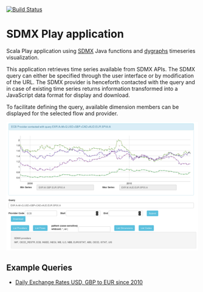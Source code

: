 [![Build Status](https://travis-ci.org/bowerth/sdmxPlay.svg?branch=master)](https://travis-ci.org/bowerth/sdmxPlay)

SDMX Play application
=================================

Scala Play application using [SDMX](https://github.com/amattioc/SDMX) Java functions and [dygraphs](https://github.com/danvk/dygraphs) timeseries visualization.

This application retrieves time series available from SDMX APIs. The SDMX query can either be specified through the user interface or by modification of the URL. The SDMX provider is henceforth contacted with the query and in case of existing time series returns information transformed into a JavaScript data format for display and download.

To facilitate defining the query, available dimension members can be displayed for the selected flow and provider.

![ECB EXR time series](assets/screenshot-ecb-exr-a-q-m.png)

## Example Queries

- [Daily Exchange Rates USD, GBP to EUR since 2010](http://sdmx.rdata.work/ECB/EXR.D.USD+GBP.EUR.SP00.A/?start=2010)

